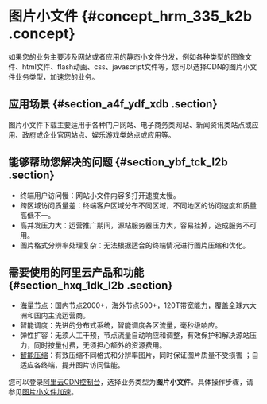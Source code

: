 # 图片小文件 {#concept_hrm_335_k2b .concept}

如果您的业务主要涉及网站或者应用的静态小文件分发，例如各种类型的图像文件、html文件、flash动画、css、javascript文件等，您可以选择CDN的图片小文件业务类型，加速您的业务。

## 应用场景 {#section_a4f_ydf_xdb .section}

图片小文件下载主要适用于各种门户网站、电子商务类网站、新闻资讯类站点或应用、政府或企业官网站点、娱乐游戏类站点或应用等。

## 能够帮助您解决的问题 {#section_ybf_tck_l2b .section}

-   终端用户访问慢：网站小文件内容多打开速度太慢。
-   跨区域访问质量差：终端客户区域分布不同区域，不同地区的访问速度和质量高低不一。
-   高并发压力大：运营推广期间，源站服务器压力大，容易挂掉，造成服务不可用。
-   图片格式分辨率处理复杂：无法根据适合的终端情况进行图片压缩和优化。

## 需要使用的阿里云产品和功能 {#section_hxq_1dk_l2b .section}

-   [海量节点](cn.zh-CN/产品简介/节点分布.md#)：国内节点2000+，海外节点500+，120T带宽能力，覆盖全球六大洲和国内主流运营商。
-   智能调度：先进的分布式系统，智能调度各区流量，毫秒级响应。
-   弹性扩容：无须人工干预，节点流量自动响应和调整，有效保护和解决源站压力，同时按量付费，无须担心额外的资源费用。
-   [智能压缩](../../../../cn.zh-CN/用户指南/域名管理/性能优化设置/智能压缩.md#)：有效压缩不同格式和分辨率图片，同时保证图片质量不受损害 ；自适应各终端，提升图片访问性能。

您可以登录[阿里云CDN控制台](https://cdnnext.console.aliyun.com)，选择业务类型为**图片小文件**。具体操作步骤，请参见[图片小文件加速](../../../../cn.zh-CN/用户指南/业务类型/类型1：图片小文件加速.md#)。

